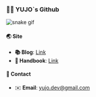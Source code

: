 ### 🙋‍♂️ YUJO\`s Github

![snake gif](https://github.com/yujo11/yujo11/blob/output/github-contribution-grid-snake.gif)

#### 🌏 Site

- **📚 Blog**: [Link](https://yujo11.github.io/)
- **📖 Handbook**: [Link](https://yujo.gitbook.io/handbook/)

#### 🔗 **Contact**

- ✉️ **Email**: yujo.dev@gmail.com
